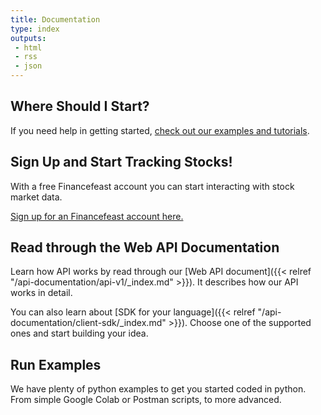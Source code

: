 ```yaml
---
title: Documentation
type: index
outputs:
 - html
 - rss
 - json
---
```


## Where Should I Start?

If you need help in getting started, [check out our examples and tutorials](/get-started-with-financefeast).

## Sign Up and Start Tracking Stocks!

With a free Financefeast account you can start interacting with stock market data.

[Sign up for an Financefeast account here.](https://identity.financefeast.io/signup)

## Read through the Web API Documentation

Learn how API works by read through our [Web API document]({{< relref "/api-documentation/api-v1/_index.md" >}}). It
describes how our API works in detail.

You can also learn about [SDK for your language]({{< relref "/api-documentation/client-sdk/_index.md" >}}). Choose
one of the supported ones and start building your idea.

## Run Examples

We have plenty of python examples to get you started coded in python. From simple Google Colab or Postman scripts, to more advanced.
